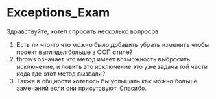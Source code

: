 ﻿# Exceptions_Exam
 Здравствуйте, хотел спросить несколько вопросов
1. Есть ли что-то что можно было добавить убрать изменить чтобы проект выглядел больше в ООП стиле?
2. throws означает что метод имеет возможность выбросить исключение, и ловить это исключение это уже задача той части кода где этот метод вызвали?
3. Также в общности хотелось бы услышать как можно больше замечаний если они присутсвуют.
   Спасибо.
